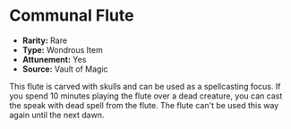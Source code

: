 # Communal Flute

- **Rarity:** Rare
- **Type:** Wondrous Item
- **Attunement:** Yes
- **Source:** Vault of Magic

This flute is carved with skulls and can be used as a spellcasting focus. If you spend 10 minutes playing the flute over a dead creature, you can cast the speak with dead spell from the flute. The flute can't be used this way again until the next dawn.
